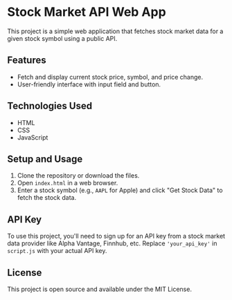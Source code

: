 # Stock Market API Web App

This project is a simple web application that fetches stock market data for a given stock symbol using a public API.

## Features

- Fetch and display current stock price, symbol, and price change.
- User-friendly interface with input field and button.

## Technologies Used

- HTML
- CSS
- JavaScript

## Setup and Usage

1. Clone the repository or download the files.
2. Open `index.html` in a web browser.
3. Enter a stock symbol (e.g., `AAPL` for Apple) and click "Get Stock Data" to fetch the stock data.

## API Key

To use this project, you'll need to sign up for an API key from a stock market data provider like Alpha Vantage, Finnhub, etc. Replace `'your_api_key'` in `script.js` with your actual API key.

## License

This project is open source and available under the MIT License.
